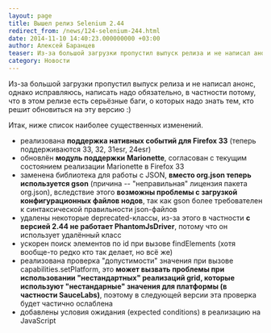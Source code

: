 ```yaml
---
layout: page
title: Вышел релиз Selenium 2.44
redirect_from: /news/124-selenium-244.html
date: 2014-11-10 14:40:23.000000000 +03:00
author: Алексей Баранцев
teaser: Из-за большой загрузки пропустил выпуск релиза и не написал анонс, однако исправляюсь, написать надо обязательно, в частности потому, что в этом релизе есть серьёзные баги, о которых надо знать тем, кто решит обновиться на эту версию :)
category: Новости
---
```

Из-за большой загрузки пропустил выпуск релиза и не написал анонс, однако исправляюсь, написать надо обязательно, в частности потому, что в этом релизе есть серьёзные баги, о которых надо знать тем, кто решит обновиться на эту версию :)

Итак, ниже список наиболее существенных изменений.

* реализована **поддержка нативных событий для Firefox 33** (теперь поддерживаются 33, 32, 31esr, 24esr)
* обновлён **модуль поддержки Marionette**, согласован с текущим состоянием реализации Marionette в Firefox 33
* заменена библиотека для работы с JSON, **вместо org.json теперь используется gson** (причина -- "неправильная" лицензия пакета org.json), вследствие этого **возможны проблемы с загрузкой конфигурационных файлов нодов**, так как gson более требователен к синтаксической правильности json-файлов
* удалены некоторые deprecated-классы, из-за этого в частности **с версией 2.44 не работает PhantomJsDriver**, потому что он использует удалённый класс
* ускорен поиск элементов по id при вызове findElements (хотя вообще-то редко кто так делает, но всё же)
* реализована проверка "допустимости" значения при вызове capabilities.setPlatform, это **может вызвать проблемы при использовании "нестандартных" реализаций grid, которые используют "нестандарные" значения для платформы (в частности SauceLabs)**, поэтому в следующей версии эта проверка будет частично ослаблена
* добавлены условия ожидания (expected conditions) в реализацию на JavaScript
